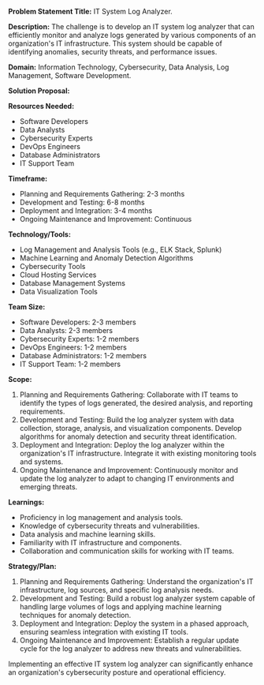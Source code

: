 **Problem Statement Title:** IT System Log Analyzer.

**Description:** The challenge is to develop an IT system log analyzer that can efficiently monitor and analyze logs generated by various components of an organization's IT infrastructure. This system should be capable of identifying anomalies, security threats, and performance issues.

**Domain:** Information Technology, Cybersecurity, Data Analysis, Log Management, Software Development.

**Solution Proposal:**

**Resources Needed:**
- Software Developers
- Data Analysts
- Cybersecurity Experts
- DevOps Engineers
- Database Administrators
- IT Support Team

**Timeframe:**
- Planning and Requirements Gathering: 2-3 months
- Development and Testing: 6-8 months
- Deployment and Integration: 3-4 months
- Ongoing Maintenance and Improvement: Continuous

**Technology/Tools:**
- Log Management and Analysis Tools (e.g., ELK Stack, Splunk)
- Machine Learning and Anomaly Detection Algorithms
- Cybersecurity Tools
- Cloud Hosting Services
- Database Management Systems
- Data Visualization Tools

**Team Size:**
- Software Developers: 2-3 members
- Data Analysts: 2-3 members
- Cybersecurity Experts: 1-2 members
- DevOps Engineers: 1-2 members
- Database Administrators: 1-2 members
- IT Support Team: 1-2 members

**Scope:**
1. Planning and Requirements Gathering: Collaborate with IT teams to identify the types of logs generated, the desired analysis, and reporting requirements.
2. Development and Testing: Build the log analyzer system with data collection, storage, analysis, and visualization components. Develop algorithms for anomaly detection and security threat identification.
3. Deployment and Integration: Deploy the log analyzer within the organization's IT infrastructure. Integrate it with existing monitoring tools and systems.
4. Ongoing Maintenance and Improvement: Continuously monitor and update the log analyzer to adapt to changing IT environments and emerging threats.

**Learnings:**
- Proficiency in log management and analysis tools.
- Knowledge of cybersecurity threats and vulnerabilities.
- Data analysis and machine learning skills.
- Familiarity with IT infrastructure and components.
- Collaboration and communication skills for working with IT teams.

**Strategy/Plan:**
1. Planning and Requirements Gathering: Understand the organization's IT infrastructure, log sources, and specific log analysis needs.
2. Development and Testing: Build a robust log analyzer system capable of handling large volumes of logs and applying machine learning techniques for anomaly detection.
3. Deployment and Integration: Deploy the system in a phased approach, ensuring seamless integration with existing IT tools.
4. Ongoing Maintenance and Improvement: Establish a regular update cycle for the log analyzer to address new threats and vulnerabilities.

Implementing an effective IT system log analyzer can significantly enhance an organization's cybersecurity posture and operational efficiency.